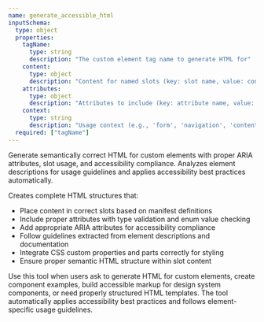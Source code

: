 ```yaml
---
name: generate_accessible_html
inputSchema:
  type: object
  properties:
    tagName:
      type: string
      description: "The custom element tag name to generate HTML for"
    content:
      type: object
      description: "Content for named slots (key: slot name, value: content)"
    attributes:
      type: object
      description: "Attributes to include (key: attribute name, value: attribute value)"
    context:
      type: string
      description: "Usage context (e.g., 'form', 'navigation', 'content') for accessibility optimization"
  required: ["tagName"]
---
```


Generate semantically correct HTML for custom elements with proper ARIA attributes, slot usage, and accessibility compliance. Analyzes element descriptions for usage guidelines and applies accessibility best practices automatically.

Creates complete HTML structures that:
- Place content in correct slots based on manifest definitions
- Include proper attributes with type validation and enum value checking
- Add appropriate ARIA attributes for accessibility compliance
- Follow guidelines extracted from element descriptions and documentation
- Integrate CSS custom properties and parts correctly for styling
- Ensure proper semantic HTML structure within slot content

Use this tool when users ask to generate HTML for custom elements, create component examples, build accessible markup for design system components, or need properly structured HTML templates. The tool automatically applies accessibility best practices and follows element-specific usage guidelines.